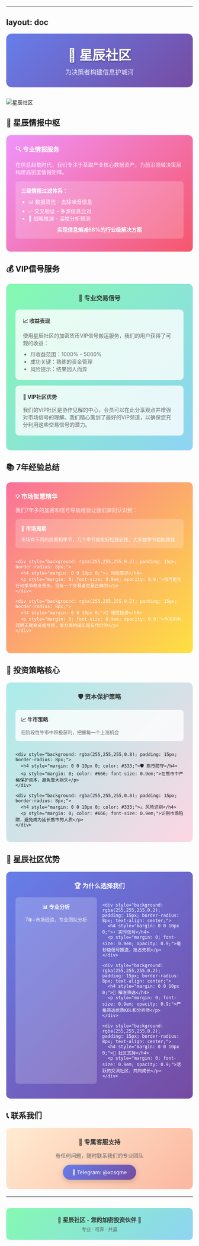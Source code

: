 

---
layout: doc
---

<style>
/* 侧边栏链接动画效果 */
.VPSidebar .VPSidebarItem .link {
  transition: all 0.3s cubic-bezier(0.4, 0, 0.2, 1);
  position: relative;
  overflow: hidden;
}

.VPSidebar .VPSidebarItem .link:hover {
  transform: translateX(8px);
  background: linear-gradient(135deg, rgba(102, 126, 234, 0.1) 0%, rgba(118, 75, 162, 0.1) 100%);
  border-radius: 6px;
}

.VPSidebar .VPSidebarItem .link::before {
  content: '';
  position: absolute;
  left: -100%;
  top: 0;
  width: 100%;
  height: 100%;
  background: linear-gradient(90deg, transparent, rgba(255,255,255,0.1), transparent);
  transition: left 0.5s;
}

.VPSidebar .VPSidebarItem .link:hover::before {
  left: 100%;
}

/* 页面加载动画 */
.content {
  animation: fadeInUp 0.6s ease-out;
}

@keyframes fadeInUp {
  from {
    opacity: 0;
    transform: translateY(30px);
  }
  to {
    opacity: 1;
    transform: translateY(0);
  }
}
</style>

<div style="background: linear-gradient(135deg, #667eea 0%, #764ba2 100%); padding: 30px; border-radius: 15px; margin-bottom: 30px; text-align: center; color: white;">
  <h1 style="margin: 0; font-size: 2.5em; text-shadow: 2px 2px 4px rgba(0,0,0,0.3);">🌟 星辰社区</h1>
  <p style="margin: 10px 0 0 0; font-size: 1.2em; opacity: 0.9;">为决策者构建信息护城河</p>
</div>

![星辰社区](https://m2492468.695354.xyz/img/2025/04/14/42hjt2.jpg)

## 🎯 星辰情报中枢

<div style="background: linear-gradient(135deg, #f093fb 0%, #f5576c 100%); padding: 25px; border-radius: 12px; margin: 20px 0; color: white;">
  <h3 style="margin: 0 0 15px 0; display: flex; align-items: center;">🔍 专业情报服务</h3>
  <p style="margin: 0 0 15px 0; opacity: 0.9;">在信息超载时代，我们专注于萃取产业核心数据资产，为前沿领域决策层构建高密度情报矩阵。</p>
  
  <div style="background: rgba(255,255,255,0.2); padding: 15px; border-radius: 8px; margin: 10px 0;">
    <h4 style="margin: 0 0 10px 0; font-weight: bold;">三级情报过滤体系：</h4>
    <ul style="margin: 0; padding-left: 20px;">
      <li>📊 数据清洗 - 去除噪音信息</li>
      <li>✅ 交叉验证 - 多源信息比对</li>
      <li>🎯 战略推演 - 深度分析预测</li>
    </ul>
    <p style="margin: 10px 0 0 0; font-weight: bold; text-align: center;">实现信息熵减68%的行业级解决方案</p>
  </div>
</div>

## 💰 VIP信号服务

<div style="background: linear-gradient(135deg, #84fab0 0%, #8fd3f4 100%); padding: 25px; border-radius: 12px; margin: 20px 0;">
  <h3 style="margin: 0 0 20px 0; color: #333; text-align: center;">🚀 专业交易信号</h3>
  
  <div style="background: rgba(255,255,255,0.8); padding: 20px; border-radius: 10px; margin: 15px 0;">
    <h4 style="margin: 0 0 15px 0; color: #333;">📈 收益表现</h4>
    <p style="margin: 0 0 10px 0; color: #666;">使用星辰社区的加密货币VIP信号搬运服务，我们的用户获得了可观的收益：</p>
    <ul style="margin: 0; color: #666; padding-left: 20px;">
      <li>月收益范围：1000% - 5000%</li>
      <li>成功关键：熟练的资金管理</li>
      <li>风险提示：结果因人而异</li>
    </ul>
  </div>
  
  <div style="background: rgba(255,255,255,0.8); padding: 20px; border-radius: 10px; margin: 15px 0;">
    <h4 style="margin: 0 0 15px 0; color: #333;">🤝 VIP社区优势</h4>
    <p style="margin: 0; color: #666;">我们的VIP社区是协作见解的中心，会员可以在此分享观点并增强对市场信号的理解。我们精心策划了最好的VIP频道，以确保您充分利用这些交易信号的潜力。</p>
  </div>
</div>

## 📚 7年经验总结

<div style="background: linear-gradient(135deg, #fa709a 0%, #fee140 100%); padding: 25px; border-radius: 12px; margin: 20px 0; color: white;">
  <h3 style="margin: 0 0 15px 0;">💡 市场智慧精华</h3>
  <p style="margin: 0 0 15px 0; opacity: 0.9;">我们7年多的加密和信号导航经验让我们深刻认识到：</p>
  
  <div style="display: grid; grid-template-columns: repeat(auto-fit, minmax(250px, 1fr)); gap: 15px; margin: 15px 0;">
    <div style="background: rgba(255,255,255,0.2); padding: 15px; border-radius: 8px;">
      <h4 style="margin: 0 0 10px 0;">🌊 市场周期</h4>
      <p style="margin: 0; font-size: 0.9em; opacity: 0.9;">市场有不同的周期和季节，几个季节就能轻松赚到钱，大多数季节都能赚钱</p>
    </div>
    
    <div style="background: rgba(255,255,255,0.2); padding: 15px; border-radius: 8px;">
      <h4 style="margin: 0 0 10px 0;">⚠️ 风险意识</h4>
      <p style="margin: 0; font-size: 0.9em; opacity: 0.9;">钱可能在任何季节都会丢失，没有一个交易者总是正确的</p>
    </div>
    
    <div style="background: rgba(255,255,255,0.2); padding: 15px; border-radius: 8px;">
      <h4 style="margin: 0 0 10px 0;">🎯 理性投资</h4>
      <p style="margin: 0; font-size: 0.9em; opacity: 0.9;">今天的利润明天就会变成亏损，单方面的偏见是有代价的</p>
    </div>
  </div>
</div>

## 🎯 投资策略核心

<div style="background: linear-gradient(135deg, #a8edea 0%, #fed6e3 100%); padding: 25px; border-radius: 12px; margin: 20px 0;">
  <h3 style="margin: 0 0 20px 0; color: #333; text-align: center;">🛡️ 资本保护策略</h3>
  
  <div style="display: grid; grid-template-columns: repeat(auto-fit, minmax(280px, 1fr)); gap: 15px;">
    <div style="background: rgba(255,255,255,0.8); padding: 15px; border-radius: 8px;">
      <h4 style="margin: 0 0 10px 0; color: #333;">📈 牛市策略</h4>
      <p style="margin: 0; color: #666; font-size: 0.9em;">在阶段性牛市中积极获利，把握每一个上涨机会</p>
    </div>
    
    <div style="background: rgba(255,255,255,0.8); padding: 15px; border-radius: 8px;">
      <h4 style="margin: 0 0 10px 0; color: #333;">🛡️ 熊市防守</h4>
      <p style="margin: 0; color: #666; font-size: 0.9em;">在熊市中严格保护资本，避免重大损失</p>
    </div>
    
    <div style="background: rgba(255,255,255,0.8); padding: 15px; border-radius: 8px;">
      <h4 style="margin: 0 0 10px 0; color: #333;">⚠️ 风险识别</h4>
      <p style="margin: 0; color: #666; font-size: 0.9em;">识别市场陷阱，避免成为延长熊市的人质</p>
    </div>
  </div>
</div>

## 🌟 星辰社区优势

<div style="background: linear-gradient(135deg, #667eea 0%, #764ba2 100%); padding: 25px; border-radius: 12px; margin: 20px 0; color: white;">
  <h3 style="margin: 0 0 15px 0; text-align: center;">🏆 为什么选择我们</h3>
  
  <div style="display: grid; grid-template-columns: repeat(auto-fit, minmax(200px, 1fr)); gap: 15px; margin: 15px 0;">
    <div style="background: rgba(255,255,255,0.2); padding: 15px; border-radius: 8px; text-align: center;">
      <h4 style="margin: 0 0 10px 0;">📊 专业分析</h4>
      <p style="margin: 0; font-size: 0.9em; opacity: 0.9;">7年+市场经验，专业团队分析</p>
    </div>
    
    <div style="background: rgba(255,255,255,0.2); padding: 15px; border-radius: 8px; text-align: center;">
      <h4 style="margin: 0 0 10px 0;">⚡ 实时信号</h4>
      <p style="margin: 0; font-size: 0.9em; opacity: 0.9;">毫秒级信号推送，抢占先机</p>
    </div>
    
    <div style="background: rgba(255,255,255,0.2); padding: 15px; border-radius: 8px; text-align: center;">
      <h4 style="margin: 0 0 10px 0;">🎯 精准筛选</h4>
      <p style="margin: 0; font-size: 0.9em; opacity: 0.9;">严格筛选优质KOL和分析师</p>
    </div>
    
    <div style="background: rgba(255,255,255,0.2); padding: 15px; border-radius: 8px; text-align: center;">
      <h4 style="margin: 0 0 10px 0;">🤝 社区支持</h4>
      <p style="margin: 0; font-size: 0.9em; opacity: 0.9;">活跃的交流社区，共同成长</p>
    </div>
  </div>
</div>

## 📞 联系我们

<div style="background: linear-gradient(135deg, #ffecd2 0%, #fcb69f 100%); padding: 25px; border-radius: 12px; margin: 20px 0; text-align: center;">
  <h3 style="margin: 0 0 15px 0; color: #333;">🤝 专属客服支持</h3>
  <p style="margin: 0 0 15px 0; color: #666;">有任何问题，随时联系我们的专业团队</p>
  
  <div style="display: flex; justify-content: center; gap: 20px; flex-wrap: wrap;">
    <a href="https://t.me/xcsqme" style="background: linear-gradient(135deg, #667eea 0%, #764ba2 100%); padding: 12px 25px; border-radius: 25px; text-decoration: none; color: white; display: flex; align-items: center; gap: 8px; box-shadow: 0 4px 15px rgba(0,0,0,0.2);">
      📱 Telegram: @xcsqme
    </a>
  </div>
</div>

---

<div style="text-align: center; margin: 30px 0; padding: 20px; background: linear-gradient(135deg, #84fab0 0%, #8fd3f4 100%); border-radius: 10px;">
  <p style="margin: 0; color: #333; font-weight: bold; font-size: 1.1em;">🌟 星辰社区 - 您的加密投资伙伴 🌟</p>
  <p style="margin: 5px 0 0 0; color: #666; font-size: 0.9em;">专业 · 可靠 · 共赢</p>
</div>